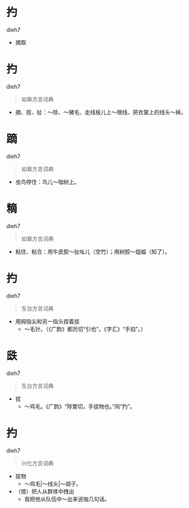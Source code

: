# 扚
dieh7
- 摘取

# 扚
dieh7
> 如皋方言词典
- 摘、拔、扯：～除、～猪毛、走线板儿上～根线、把衣裳上的线头～掉。

# 蹢
dieh7
> 如皋方言词典
- 虫鸟停住：鸟儿～咖树上。

# 䊞
dieh7
> 如皋方言词典
- 粘住、粘合：用牛皮胶～扯吆儿（空竹）；用树胶～姐䗜（知了）。

# 扚
dieh7
> 东台方言词典
- 用拇指尖和另一指头捏着拔
  - ～毛针。（《广韵》都历切“引也”。《字汇》“手掐”。）

# 㲳
dieh7
> 东台方言词典
- 拔
  - ～鸡毛。《广韵》“陟栗切，手拔物也。”同“扚”。

# 扚
dieh7
> 兴化方言词典
- 拔物
  - ～鸡毛|～线头|～胡子。
- （借）把人从群体中拽出
  - 我把他从队伍中～出来说咖几句话。
